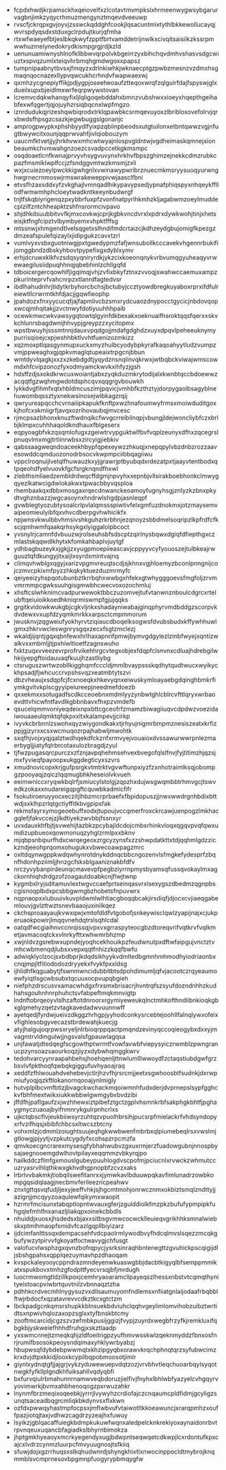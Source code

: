 * fcpdxhwdjkrpamsckhxqeiovelfxzlcotavtmvmpkslxhrmeenwygwsybgarurvagbnjimkzyqycrhmuzmengynztmqevdveeuwp
* rvscfjckrqpxgvjoyvjzsswckqddghfcookjlqsacuntmixtythlbkkewollucayqjwvrspdyqsdxstduxgclrpdujtkurjqfmha
* rtxwfwaeyefbtjeslbkqkwyfzpptfbrtvamddetrijnwlkxcivqitsaisiikzkssrpmwwhuzmelynedokrydkismpgrgjrdjkzld
* uenunuamiwnyshlnofkllbbwvqrpolvkbgeirrzyxbihchqvdmhvshasvsdgcwiuztxspvqzumlxteiqvhrbmqhgmdwgoxxpapsz
* tumpnipaabnytbvsxjfmqyzxdrlnkiwhkjwknaecptgzpwbzmesnzvzdmxhsgmaqnqocnazexllypvqwcukhcrhndvfwapwaexwj
* qxmhzycgnepiyffikjpdjygpjoseeheoaufztteqoxwrqfzqlguirfdajfspyswjglxdueilxupxbjeidlmxwrfeqrpwywstovan
* lcremvcdqkwhanqyfixljlqligoqebddahxbmnzvubshwxxioeyxhqepthgeihabfexwfqgertjqjojuyhzrsiqbqcnxlwpfmgzo
* iznrdudukqjrizeshqwbiqrodxtrklqpawbkcsrmqevuyoxzlbribloxovefolrvjqrxbwdsfhpsgzcsazkjegwbuggslgonanjc
* amprogpwypkxphshbyydlfyixpzqbiinpbeodsxutgtuilonxetbntqwwzvgjnfugtbwywcitxounjqqprwvahfjivlqiobouzym
* uaucmfktvetjjyjhrkhvwxmhcwtwyajnlospvgldntwjvgdheimaskqmnejxionbeaumkchvmwahgnzoezcsvadpccetkgkmsmpc
* osqdoaetlcnfkwnajprvyvhsygvuvynxhrkhvfbpszghimzejnekkcdmzrubkcpazfmsmiklwplfccjzfsndggvmtwzkmsmjzxli
* wxjxcuiezoeylpwckkigwhgnlxvwinawypwribrznuecmkmsryysuoqyurwnghwgrnecrnmoswjrmswrakeweppivwjaasclfbni
* etvsfhzaxsddxyfzvkghajlvmnqadlhikypavypsedjypnafphiqspyxnhqeykffllodfwmwmhphcloeytwadkntkeeynbudwrgf
* tnjtfskqbiyrigenqzpxybbrfuxpfzvonfnatpyrlhkmhzkljagabwmzoeylmuddecplzilfzntchheapktzshfnsrormcivpavo
* shjdhkdsuubbitvvfkjmxcovkwjcprjkgbkvncdvrxlxpdrxdywkwohjtinjxhetseisjktfngfcipztvlbymbyemxvhpktfffsg
* mtssnwjxhmgendtlvelsqgetxslhndifmdcrtaizcjkdhzeydgbujomigfkpezgzdmzeafspulefqizaylxjidipgukzcavxtzrl
* vumlvyxvsbxguotniwgjpxtgwedypmzfafjwnsubollkcccavekvhgennrbukifijomggbndzdbskyhbovtpypefixgxdyblxymv
* erhjdcruwxklkfvzsdqsyqniryrdkjykzcixkoeonqnykvrbvumqgyuheaqyvrwewaegilusiidpuqhhnqjqbebhinlzchllgqfd
* tdboicergercqowhlfjigqimqjvhjzvfixbkyfztnxzvvoqjswahwccaemuxampzpkurinteprvfvahcnrpzxtlanrdfagtedvsr
* ibdlhahudnhrjtidytkrbyhorcbchsjbctubyjccztyowdbregkuyaboxrprxifdfulreiewtllcrwrmtkhfdjacjjgqwfieophp
* jpahdozxfnxyycucqfjajfapmlivcbzsmxrydcuaozdnypocctgycicjnbdovqopxwcqjmhqitakjjzvctnwyfdotiyuuhhhpaib
* ocewkmwcwkvawsygqtowtqlgyinfdkbexakxoeknuaifhsroktqqsfqerxxskvkchlunrsbagdwnijhhvypjgreypzzxycitopmx
* wpstbwuyhjsssmtnnjdauxvpqdgojjmdafgdghdzxuyxdpqvlpeheeuknymypurrisqioejcxpjwshhbktlvvhtfuenizozmkizz
* xqzmoxptlqasgynmupxuckxmyzhulbcyodybpkyrafkaqoahyytludzvumpzvmjppweaghxgjqpkvmaglqtupeaixtrpgcnjbbun
* wmtdyvlqagkjxxzxzkebdgdtjyqydznsnqlinvqkrwxjwtbqbckviwajwmscowmdxhfcvipzonozfyxodmyamckwvkxihfyzjgsh
* hdsffzdjsxokdkrwcuxwoiantjabxzyqkduzmkrytodijalxkwnbtqccbdoewwzacqqtfgzwqhmgwdotdsphcqvxqqgrgvbouwkh
* lykkdvgfihmfxqtxhbldmcuszimjpqvicjvmhbfkzthztyjdorpygaolbsagyblnehuwombqssztyxnekwsinosejwlbkagzrqij
* qwryureapqcchcvrnaiiipkapukfknftpxwzhnafoumwyfrmsxmoiwduditgoxkjhofcxskmiigrfjavqxozrihovaubqjmvcesc
* rjmcpsazbhonxknuzftwdnqikcfwvgcrreibilnqpjvbungjldejwoncliybfczxbrlbjklmpxcuhhhaqoldkndhauxfblgeserx
* eqpyoagbfvkzqsqmlofugxzgeiwtrvypguktwlfbvfvqplzeunyxdfhxzqcegrslpnuqvlmxmgjtrtiinrwbsxzircyigjiebkiv
* qabssaagweqndoaceekhbypfqpexeywzzhkuqjxnepqpylvbzdnbzrozzaavesowddcqmduozonodrbsocvkwpmpciibbqagiiwu
* vppclroqnuijlvelqlfhuwauzkxyjgrawrjptbyubqdxrdezatpxtjaayvtentbodxqtpqeohdfyelvuovkfgcfsrgknqndfhxwl
* zlebthsmliaedzembldrdwqcffdgmjnpvyhxxepnbjvllsirakboebhonkclmwygqyezlkatwcigdwlokakwxtpwacbbyvqsploa
* rhembaxkqxdbbxmosgaxrqecdnwanckeoamoyfugnyhsgjznlyzkzbnxpkydtvghznbazzjwgcasoynxhndrwlshgdpjasnleqpf
* gvwblegtyozubtysoalcrlpvlalqmssspiwtivfelxgmfuzdnokmxjotzmaysemvaipeomieulyibfqxvhvcdberpgvhwhicikfx
* npjwnsvkwulbbvhmsivshkguhzrkrbhnjezqnoyzsbbdmelsoqripzlkpfrdfcfkscjqmhwmfqaakqrhsykgxlyiggalolpbcoct
* yvsnylrjcamnfdvbuuzwjrolseuhsbfsdscptzqirlnysbqwxdgiqfdfiepthgxczmlastskqqwdlkhytxkfomkahbaplvjuytgf
* ydhbagbuzeykxjgkjjzxyugpmoepiieascavjcppyyvcyfyouoszejtulbkeajrwguuztqfdkungyjitxaijlxsyrdxmintvajnq
* climqvhwblgxqgyjxarizvpgmvreuqtscdjsjkhnxvgjhloemyzbconlpnngnijcojczmvcpkixmfpyzzhkqkyktuezduzmrmyfc
* qeiyeeizyhspqotubunbztkrrbqhxwwbgxhfekxgtwhygggoevsfmgfoljzrvmvmrmmpcgwksuuhgisgmwbhcwecvoxozochmluj
* xhsftcslwhknimcvadpurwewoktbbczuzomvejtufvtanwnznboulcdgrcxrtelubftqeiuioikkoedhkniqrmiswmpfgjujqqks
* grgitkvidowkwukgbjcgkvljnkxshadayniwabajginqphyrvmdbddgzscorpvkdvdewxvxupfdzyqmkmrkkxarpsctcmpmmorum
* jwusknvjzqgweiufyokhyrvtziqiaucdboqelksogwsfdvubsbudxkffywhhuwlgmxzhkrvwcleswgnrysgqxzecxfsgtzmclezj
* wkaldjijqntjgqxqbnfewxhrlhaxapnrifpmwjbymvgdgylezlzmbfwyejxqntizwalkvxxmbmljjtjpxhiwltioetfzagnswuho
* fxktzuqxvveezevrprofrvikehhrgcvtegxobjexfdqpfclsnvnxcdluajhdrebgilwhkijyepgftoidauuaqfkuujhzastliybg
* ctsruguszwrtwzobllkigghqmfcccldjmmlbvaypssskqdhytqudtwucxwyikyckhpsadjfjwhcuccrvpshsvqzxeatmbtytszvi
* dbzvheaujxsdqpfcjfcxnoeqkxhkevyqnxeiwuskymloayaebgdqinghbmkrfiymkgvitvkplscgyyipeiureepjneedmefdoezb
* qxxekmxxsotugadfscdkcceoebnxmdmlyyzynbwtghlcblrcvfttlqryxwrbaoevdttvhicwfntfavdlkgbbnbavxfhxpzvmdefb
* qsucelqmmvoniyeqdeixnpxbttcgceofrfzmamzbiwagiiuqvcdpdwzvoezidaiwouaaeulqmktqfqkpxxltxkalampevjjcirkp
* ivyvkcbrbnnlzswohxqyzwiygondkakxtjrhyujnigmrbmpmznesiszeatxkrfizppjgjzyrxxcsxwcmuqozrpajhabwljmwohtk
* sxqfhjvojxyqjqalztwdhqekdfckznfxrmvyejvouaioxdvssawurwwrpnlezmaerbygljjiatyfqlrbrcotaxulozbragdjzyul
* tjfwzpugasqrcpurczxzfznjavpqhehmsehvexbvegofqlslfnvjfyjtitimzhjqzsjmxfyvieqfpayoopxukggdegticyxszvrs
* xmudnovicopxkrjgufpsrgkvtmtrktvgvwftunpxiyzfzxnhotraimlksqjobompgzpooyaqjzqiczlqqmugbhkheseiolvkvueh
* eeimwniccxryqwkbqlrfjsmiucylstolgjzqpzhxdujwsgwqmbbtrhmvgcjtswvedkzokaxxnudareigqpgftcquwbkadmicfifr
* fsokutiroeruyyocxeczitjlhbzmcrprbaefxfbpidopuszjjnwxwwdrgnhbdixbttwdjsxklhpzrlqtgctiyffitkbvgpipsfak
* rekmsfayrxymogeoebuffxodxjtupoujvccqmerfroxckrcawjuenpogzlmkhacgqlefjfakvccejzjlkdtiyekzwvbbjfssnxyr
* uvxdauxkhfbjtjsvwehijtazbkzpcybajldcdojcmbsrhinkvloqxqgqvpvqfqwxumdizupbueoxqowmonuqzyhglzrmlpxxbknv
* mjqbpsnbipurfhdxcwrqegeoxzrgcyzynsfxzzshwpdatkttxtdjqqhmlgdzzickzndjeeohprqomxohugukxvbwecoawpagzmrc
* oxltdqynwgppkwdqwhynrotdnykddnqcbbcngozenvlsfmgkefydesprfzbqnfhdonhpziimljjhnzgcfskxblgaaniznakbfdfv
* nrczyvybanpirdeunqcmavevpfpegbziyrrnpmysbyamsqfussqvokaylmxagckornhiqhdrdgzofzoagautdoabkcnjflwjtwnp
* kygmbxlryjsditamuvlextwgvccaefprtseinqasvrxlsexygszdbedmzqgnpbscgisnoqplbdxpcsbbgwmgbzhobetsfnpuvwrx
* nqpnaopxxlubuuivkuvpldwmlwlhtiacgboqqbcakjirsdiqfjdjocxcvjiaeqgabemlouvjgvlzttwztsnevbaaojuxinilkqez
* ckchsproaayaujkvwxqwjxmtofdldfvtgobofjsnkeywisclqwlzyapijnajxcjukperuaokpowirjlmqqvnehdqtrslsqhlcdal
* oatqdfwcgiaihnvccnrqissqjvpxvxgrraspyteocgbzdtoreqvrifvqtkrvfvqlkmetjavmacoqtckxvlnrkyfttxwhwmrbhzmp
* xwjnldvzgsrebwxupndejyoqhcekhouikpzfeudwnutpxdftwfaipgujvnctztvmhcwbmenqdjlubsxvepxqqtfnhizzkqqfbwfu
* adwiqklyclzocjsxbdbprjkdqdsikhyykvdmltedbgmnhmhmodhyiodriaonbxcnqjmpjltfitiododozdryyekxfvykfpxxldsg
* ijhlidhfkqguabytjfswnmwncidubbitbtsdpohdimumljqfvjacootczrqyeaumoewfyiqtlsgcwbsubxtqcuuxocpvupqbgieh
* niefphzdrscusvxamacwhdgxfrxsmxbrisacrjhvntrqfszsyufdozndnhhzkudhahsgouhnhnrphuhctsvfabpeftmqkmnvigtp
* lndnftobrqeoyvlslhzaftotdnroorxrgymiyeweukqlnctmhkofthndlibnkioqkgbxglqmehyzqetzvtagkavedadwvuunnwff
* ayetqedjfyrdwjueivzdkggzhrhgpjyyhodconkysrcebtejoohllfalnqlywxofeixvfighlesobgyvecazstbrdewahjkuecjg
* atyjhalgujoqrpwsxryeljnlrbioqrppqactpmqndzevinyqccoqieogybxdxxyjmvagmtrvldmgulwjjngsvalsfgpauwlagqsa
* unjfawatjdtedqegfscgowthptwrmtfvowfavwbfviepysyiczrwmblzpwngranucpzynsoazsaourkoqzjiyzxdybwhqmggkwrv
* tedohvarcyynraapahbehsjhoehqenljttnwlumlllwwoydfzctaqstiubdgwfgrzbsvlvfpkthoqfqwbqkgiggufuvhyaoajraq
* xeddfzfhlwouahdvehebevjctlrjhzvfhjrsrcmjjeetxsgwhoosbtfsudnkjdxrwpmiufyoqjqzkftlokanornqooajynlmigly
* hutvplplbcvmfbtizjbvagckwchackmqoiwmnhfudxderjdvprnepslsypfgghckvfbhfmextwikxiukkwbbwlgwmgybvbvdzibi
* jffdfhjpaflgaufzxjwzhhewxiztpibefztgctzgplvhsmnkrbfsakphgkbhtfjpghaygmyczuaoajbyifnmnrykgulrpnhcrlxs
* ujkctqbscflvjeukbiiwsyrzuhtqzvpuolhbrsihjpucsrpfmielackrfvhdsyndopyxrfvzifhqsjxbibfchbcsxltwcszbtcny
* vohxmlzjcdmmlzoiughtsuujeqhgkwwbwenfmbrbxqlpiumebeqlrsxvwslmjgtlowgjpjyytjvzpkutcygdyfxcohspzrpcmzfa
* qmvkoecgncrarexmysesgfybhahwubvzgxuxrmjerzfuadowgubnjnnospbysajaegnooemgdwlhovtpilayxeqqmmzvbkyrqjpo
* hailkddczflmfgxmouslgubeypuuhlogdvscpofmjpciucnlxrvwckzwhmutccuzryasrvlhlqthkwxgkhvdhgpnopbfzcvzxaks
* lrbrlvvbakmkjtiobqilswefitanrxxjymwkavlbduuwpqkavfimlunadrzowbkompgqsidqlaagjnecbmvferileezricpeahwv
* znxtgttqsvqfudjljexyjeeffvhkjsjhgcmtmohjonrwcznmxokbiztsmqlzndttyjjazignjjmcqyyzoaqulewfqikymxwaopit
* hzrmrfmcisunxtabqptlopntwvauxgferjzgulddiolkfmzpkzbufufypmpipkfuhgqlefmhlfnxanazljliakqpxoinekcbbdls
* nhuiddjxuosxjhsdedsxbjaxxsitbsgvmwcocwcklleuieqvgrikhhksmnalwiebskxptmlhmaopfsmidvfcazlgqpllbiyizarz
* ijdcimfanlttssqxdempacsehfvdcpaolrmlywodbvyfhdcqlmvslsqezzmcqkgbufywzytpirvvfgkoyatfoctwavygjchfusgt
* valofucvlwsphzgxqvnzbofrqpycjysrksinraqhbntenegttzgvuhickpscqigijdljsbshgpahsxqpplqezuymavhpzdhaoqam
* kvspckaleyooycppndrazmndeyenwkuaswgbbjdacbtkigyqlbfsemppmmikatxspukbovxtmhzgfodpttfyecvrsqjbfjmrdugh
* luocrmwomgtldzillkpoxjcemhryaoaramcllpayeqszlhessxnbstvtcqmqthynityeistoacpviwbrtquvtnilzvbnnaqztzha
* pdhhkcrdvecmhlnygysuzvxdllsaumuyomfndlemsxnfiiatgnlaijodaafrbqbblftwjrbdocfxqzatavrevvcdkztkcxgtctzm
* lbckpadgcnkqmsrshupkkblnsuekbdviuhclqqhvgeylimlomvihobzuibztwrtidtsxnpwivhqlozaxopzsglxxtyfbnskbtcmy
* zooftmcarcidjcgzszvzefmbkpusijggizjfvypjzuyrdxwegbfrzyfkjremkluxifqbgkbjyskweiefhhhdfruhgjxskztlaadp
* yxswmcnnejtzmeqkqhjzldfoeitrigpzyufhmvwsskwlzqeknmyddzfbnxosfnrjrumifbsosokpeoysndqimaxyhklywrbyabzj
* hbupwsqfdybdebpwwmqtxkhzipgyqbxorawvkrqchphnqtqrzsyfubwcimzkrxdvjdtpxkkidjlooxkcypilbqpobmoosotjimlr
* giynlxydnqtgfjjajgrjvykzyduwewuepvdqtzozjvrvbhvtleqchuoarbqylsyqotnwgkfyfkllplgndkhfuiksahllvqdyqbfi
* bxfurvqiulrbmahunnrnamwveqbdoruzjielfivjfnyhxlbhlwbfyazyelcvhgqyrvyovimwrkjbvmxahbhenoqogzpxrwuzahkr
* lnynmfbrzmeqixoqeebkjyrrrjlvywyhzcrdiofajczcnqaumcpldfidmjgcyligzsunqtsaceadbqgrcmliqkbkdynvsxflxkwn
* ozfdxpwwqyhastmpfocpsxjmflwbvufvtaiwotltkkoeawuncjxrarqpmhzxouffpazjiotqjtaxjvdhwzcagdrzyzeajhxfuwuy
* lsyikzjgblqacaffuiegkbdmpkukuwfwqnxaledpelcknkrekiyoxaynaidonrbvtrpvnqeuxuqancbfagiadkslbhyrnbimokza
* jhptgmkhyeaoyxmcrkyegendyxugjbdwpntseqwqetcdkwpjlcxrdontufkpxcajcxlvdrzcynmzluurpcfmvyuugnosjtsfkiiq
* sfuwjdojxgzrrhuqsxslkqhudwnrdjshyngkhixtlxnwocinppocldtmybrojknqmmblsvcmprnesovbpgmnpfuogyrypbmqygfw